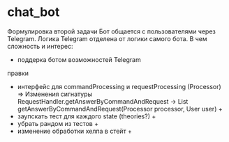 # chat_bot
Формулировка второй задачи
Бот общается с пользователями через Telegram. 
Логика Telegram отделена от логики самого бота.
В чем сложность и интерес:
- поддерка ботом возможностей Telegram 


правки
- интерфейс для commandProcessing и requestProcessing (Processor)
  => Изменения сигнатуры RequestHandler.getAnswerByCommandAndRequest ->
    List<String> getAnswerByCommandAndRequest(Processor processor, User user) +
- заупскать тест для каждого state (theories?) +
- убрать рандом из тестов +
- изменение обработки хелпа в стейт +
